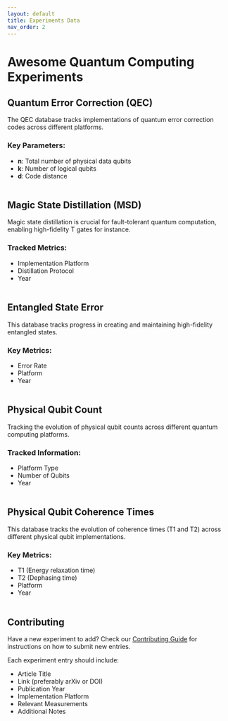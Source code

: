 ```yaml
---
layout: default
title: Experiments Data
nav_order: 2
---
```


# Awesome Quantum Computing Experiments

## Quantum Error Correction (QEC)
The QEC database tracks implementations of quantum error correction codes across different platforms.

### Key Parameters:
- **n**: Total number of physical data qubits
- **k**: Number of logical qubits
- **d**: Code distance

<table id="qec-table" class="display responsive nowrap" width="100%"></table>

## Magic State Distillation (MSD)
Magic state distillation is crucial for fault-tolerant quantum computation, enabling high-fidelity T gates for instance.

### Tracked Metrics:
- Implementation Platform
- Distillation Protocol
- Year

<table id="msd-table" class="display responsive nowrap" width="100%"></table>

## Entangled State Error
This database tracks progress in creating and maintaining high-fidelity entangled states.

### Key Metrics:
- Error Rate
- Platform
- Year

<table id="entangled-table" class="display responsive nowrap" width="100%"></table>

## Physical Qubit Count
Tracking the evolution of physical qubit counts across different quantum computing platforms.

### Tracked Information:
- Platform Type
- Number of Qubits
- Year

<table id="qubit-count-table" class="display responsive nowrap" width="100%"></table>

## Physical Qubit Coherence Times
This database tracks the evolution of coherence times (T1 and T2) across different physical qubit implementations.

### Key Metrics:
- T1 (Energy relaxation time)
- T2 (Dephasing time)
- Platform
- Year

<table id="physical-qubits-table" class="display responsive nowrap" width="100%"></table>

## Contributing

Have a new experiment to add? Check our [Contributing Guide](docs/CONTRIBUTING.md) for instructions on how to submit new entries.

Each experiment entry should include:
- Article Title
- Link (preferably arXiv or DOI)
- Publication Year
- Implementation Platform
- Relevant Measurements
- Additional Notes 